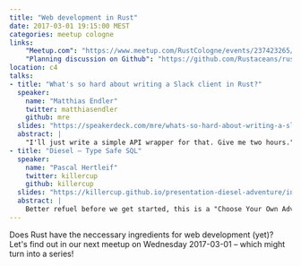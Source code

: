 ```yaml
---
title: "Web development in Rust"
date: 2017-03-01 19:15:00 MEST
categories: meetup cologne
links:
    "Meetup.com": "https://www.meetup.com/RustCologne/events/237423265/"
    "Planning discussion on Github": "https://github.com/Rustaceans/rust-cologne/issues/24"
location: c4
talks:
- title: "What's so hard about writing a Slack client in Rust?"
  speaker:
    name: "Matthias Endler"
    twitter: matthiasendler
    github: mre
  slides: "https://speakerdeck.com/mre/whats-so-hard-about-writing-a-slack-client-in-rust"
  abstract: |
    "I'll just write a simple API wrapper for that. Give me two hours." Does that sound oddly familiar? Don't be fooled: writing an easy to use, idiomatic abstraction layer is a lot of work - in any language. I want to tell you my story about writing a Slack client in Rust. From documentation to testing and error handling there's a lot of pitfalls to avoid and laughs to share.
- title: "Diesel – Type Safe SQL"
  speaker:
    name: "Pascal Hertleif"
    twitter: killercup
    github: killercup
  slides: "https://killercup.github.io/presentation-diesel-adventure/index.html#/"
  abstract: |
    Better refuel before we get started, this is a "Choose Your Own Adventure" talk—where the audience decides into which rabbit hole(s) we go down. Writing an actual app? Sure! Type system excursions? Always? Or maybe something about our test shenanigans? And of course fields of generated code as far as the eye can see!
---
```

Does Rust have the neccessary ingredients for web development (yet)? Let's find out in our next meetup on Wednesday 2017-03-01 – which might turn into a series!
